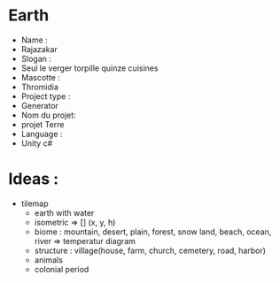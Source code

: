 # Earth

* Name : 
 * Rajazakar
* Slogan :
 * Seul le verger torpille quinze cuisines
* Mascotte :
 * Thromidia
* Project type : 
 * Generator
* Nom du projet: 
 * projet Terre
* Language :
 * Unity c#

# Ideas :
* tilemap
  * earth with water
  * isometric => [] (x, y, h)
  * biome : mountain, desert, plain, forest, snow land, beach, ocean, river => temperatur diagram
  * structure : village(house, farm, church, cemetery, road, harbor)
  * animals
  * colonial period

